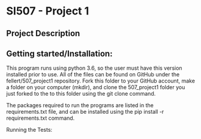 <h1>SI507 - Project 1</h1>

<h2>Project Description</h2>


<h2>Getting started/Installation:</h2>
  This program runs using python 3.6, so the user must have this version
  installed prior to use. All of the files can be found on GitHub under
  the fellert/507_project1 repository. Fork this folder to your GitHub account,
  make a folder on your computer (mkdir), and clone the 507_project1 folder you
  just forked to the to this folder using the git clone <url> command.

  The packages required to run the programs are listed in the requirements.txt
  file, and can be installed using the pip install -r requirements.txt command.

Running the Tests:
